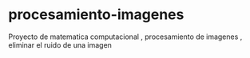 # procesamiento-imagenes
Proyecto de matematica computacional , procesamiento de imagenes , eliminar el ruido de una imagen
